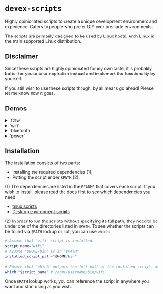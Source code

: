 # `devex-scripts`

Highly opinionated scripts to create a unique development environment and experience.
Caters to people who prefer DIY over premade environments.

The scripts are primarily designed to be used by Linux hosts.
Arch Linux is the main supported Linux distribution.

## Disclaimer

Since these scripts are highly opinionated for my own taste, it is probably better for you to take inspiration instead and implement the functionality by yourself.

If you still wish to use these scripts though, by all means go ahead!
Please let me know how it goes.

## Demos

<details>
    <summary>`fzfw`</summary>
    <img src="./assets/fzfw-demo.mp4"/>
</details>

<details>
    <summary>`wifi`</summary>
    <img src="./assets/wifi-demo.mp4"/>
</details>

<details>
    <summary>`bluetooth`</summary>
    <img src="./assets/bt-demo.mp4"/>
</details>

<details>
    <summary>`power`</summary>
    <img src="./assets/power-ss.png"/>
</details>

## Installation

The installation consists of two parts:

- Installing the required dependencies (1),
- Putting the script under `$PATH` (2).

(1) The dependencies are listed in the `README` that covers each script.
If you wish to install, please read the docs first to see which dependencies you need:

- [tmux scripts](./tmux/README.md)
- [Desktop environment scripts](./de/README.md)

(2) In order to run the scripts without specifying its full path, they need to be under one of the directories listed in `$PATH`.
To see whether the scripts can be found via `$PATH` lookup or not, you can use `which`:

```bash
# Assume that `wifi` script is installed.
script_name="wifi"
# Assume "$HOME/bin" is in "$PATH".
installed_script_path="$HOME/bin"

# Ensure that `which` outputs the full path of the installed script, as shown in the example below.
which "$script_name" # /home/username/bin/wifi
```

Once `$PATH` lookup works, you can reference the script in anywhere you want and start using as you wish.
